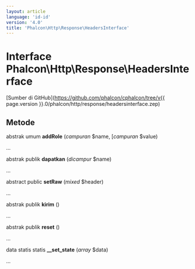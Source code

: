 ```yaml
---
layout: article
language: 'id-id'
version: '4.0'
title: 'Phalcon\Http\Response\HeadersInterface'
---
```

# Interface **Phalcon\Http\Response\HeadersInterface**

[Sumber di GitHub](https://github.com/phalcon/cphalcon/tree/v{{ page.version }}.0/phalcon/http/response/headersinterface.zep)

## Metode

abstrak umum **addRole** (*campuran* $name, [*campuran* $value)

...

abstrak publik **dapatkan** (*dicampur* $name)

...

abstract public **setRaw** (*mixed* $header)

...

abstrak publik **kirim** ()

...

abstrak publik **reset** ()

...

data statis statis **__set_state** (*array* $data)

...